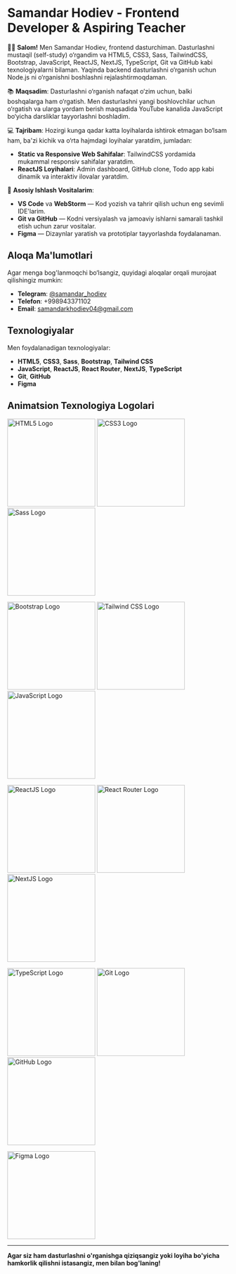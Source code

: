 # Samandar Hodiev - Frontend Developer & Aspiring Teacher

👨‍💻 **Salom!** Men Samandar Hodiev, frontend dasturchiman. Dasturlashni mustaqil (self-study) o‘rgandim va HTML5, CSS3, Sass, TailwindCSS, Bootstrap, JavaScript, ReactJS, NextJS, TypeScript, Git va GitHub kabi texnologiyalarni bilaman. Yaqinda backend dasturlashni o‘rganish uchun Node.js ni o‘rganishni boshlashni rejalashtirmoqdaman. 

📚 **Maqsadim**: Dasturlashni o‘rganish nafaqat o‘zim uchun, balki boshqalarga ham o‘rgatish. Men dasturlashni yangi boshlovchilar uchun o‘rgatish va ularga yordam berish maqsadida YouTube kanalida JavaScript bo‘yicha darsliklar tayyorlashni boshladim.

💻 **Tajribam**: Hozirgi kunga qadar katta loyihalarda ishtirok etmagan bo‘lsam ham, ba'zi kichik va o‘rta hajmdagi loyihalar yaratdim, jumladan:
- **Static va Responsive Web Sahifalar**: TailwindCSS yordamida mukammal responsiv sahifalar yaratdim.
- **ReactJS Loyihalari**: Admin dashboard, GitHub clone, Todo app kabi dinamik va interaktiv ilovalar yaratdim.

🔧 **Asosiy Ishlash Vositalarim**:
- **VS Code** va **WebStorm** — Kod yozish va tahrir qilish uchun eng sevimli IDE'larim.
- **Git va GitHub** — Kodni versiyalash va jamoaviy ishlarni samarali tashkil etish uchun zarur vositalar.
- **Figma** — Dizaynlar yaratish va prototiplar tayyorlashda foydalanaman.

## **Aloqa Ma'lumotlari**

Agar menga bog'lanmoqchi bo‘lsangiz, quyidagi aloqalar orqali murojaat qilishingiz mumkin:
- **Telegram**: [@samandar_hodiev](https://t.me/samandar_hodiev)
- **Telefon**: +998943371102
- **Email**: samandarkhodiev04@gmail.com

## **Texnologiyalar**

Men foydalanadigan texnologiyalar:
- **HTML5**, **CSS3**, **Sass**, **Bootstrap**, **Tailwind CSS**
- **JavaScript**, **ReactJS**, **React Router**, **NextJS**, **TypeScript**
- **Git**, **GitHub**
- **Figma**


## **Animatsion Texnologiya Logolari**

<p style="center">
  <img src="https://cdn.iconscout.com/icon/free/png-256/free-html-5-logo-icon-download-in-svg-png-gif-file-formats--programming-langugae-language-pack-logos-icons-1175208.png?f=webp&w=256" width="200px" height="200px" alt="HTML5 Logo">
  <img src="https://cdn.jsdelivr.net/npm/simple-icons@v4/icons/css3.svg" width="200px" height="200px" alt="CSS3 Logo">
  <img src="https://cdn.jsdelivr.net/npm/simple-icons@v4/icons/sass.svg" width="200px" height="200px" alt="Sass Logo">
</p>

<p>
  <img src="https://cdn.jsdelivr.net/npm/simple-icons@v4/icons/bootstrap.svg" width="200px" height="200px" alt="Bootstrap Logo">
  <img src="https://cdn.jsdelivr.net/npm/simple-icons@v4/icons/tailwindcss.svg" width="200px" height="200px" alt="Tailwind CSS Logo">
  <img src="https://cdn.jsdelivr.net/npm/simple-icons@v4/icons/javascript.svg" width="200px" height="200px" alt="JavaScript Logo">
</p>

<p>
  <img src="https://cdn.jsdelivr.net/npm/simple-icons@v4/icons/react.svg" width="200px" height="200px" alt="ReactJS Logo">
  <img src="https://cdn.jsdelivr.net/npm/simple-icons@v4/icons/reactrouter.svg" width="200px" height="200px" alt="React Router Logo">
  <img src="https://cdn.jsdelivr.net/npm/simple-icons@v4/icons/nextdotjs.svg" width="200px" height="200px" alt="NextJS Logo">
</p>

<p>
  <img src="https://cdn.jsdelivr.net/npm/simple-icons@v4/icons/typescript.svg" width="200px" height="200px" alt="TypeScript Logo">
  <img src="https://cdn.jsdelivr.net/npm/simple-icons@v4/icons/git.svg" width="200px" height="200px" alt="Git Logo">
  <img src="https://cdn.jsdelivr.net/npm/simple-icons@v4/icons/github.svg" width="200px" height="200px" alt="GitHub Logo">
</p>

<p>
  <img src="https://cdn.jsdelivr.net/npm/simple-icons@v4/icons/figma.svg" width="200px" height="200px" alt="Figma Logo">
</p>

---

**Agar siz ham dasturlashni o'rganishga qiziqsangiz yoki loyiha bo'yicha hamkorlik qilishni istasangiz, men bilan bog'laning!**
